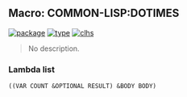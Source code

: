 ## Macro: COMMON-LISP:DOTIMES
[![package](https://img.shields.io/badge/Package-COMMON--LISP-5f9ea0.svg?style=social&colorA=999999)](../) [![type](https://img.shields.io/badge/Type-Macro-5f9ea0.svg?style=social&colorA=999999)](../#macro) [![clhs](https://img.shields.io/badge/CLHS-DOTIMES-5f9ea0.svg?style=social&colorA=999999)](http://www.lispworks.com/documentation/HyperSpec/Body/m_dotime.htm) 

> No description.

### Lambda list
```
((VAR COUNT &OPTIONAL RESULT) &BODY BODY)
```

